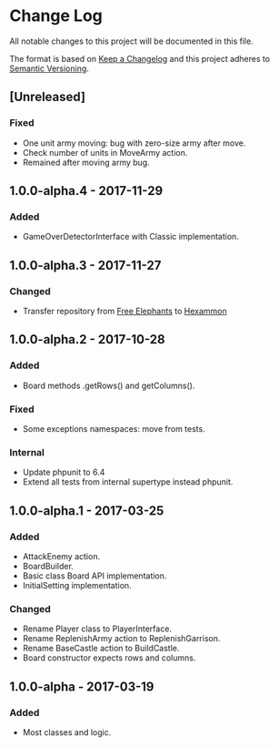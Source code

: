 # Change Log
All notable changes to this project will be documented in this file.

The format is based on [Keep a Changelog](http://keepachangelog.com/)
and this project adheres to [Semantic Versioning](http://semver.org/).
 
## [Unreleased] 
### Fixed
- One unit army moving: bug with zero-size army after move.
- Check number of units in MoveArmy action.
- Remained after moving army bug.  

## 1.0.0-alpha.4 - 2017-11-29
### Added 
- GameOverDetectorInterface with Classic implementation.  

## 1.0.0-alpha.3 - 2017-11-27
### Changed
- Transfer repository from [Free Elephants](https://github.com/FreeElephants) to [Hexammon](https://github.com/Hexammon) 
 
 
## 1.0.0-alpha.2 - 2017-10-28
### Added
- Board methods .getRows() and getColumns().
### Fixed
- Some exceptions namespaces: move from tests. 
### Internal
- Update phpunit to 6.4
- Extend all tests from internal supertype instead phpunit. 
 

## 1.0.0-alpha.1 - 2017-03-25
### Added
- AttackEnemy action. 
- BoardBuilder. 
- Basic class Board API implementation. 
- InitialSetting implementation. 

### Changed
- Rename Player class to PlayerInterface.
- Rename ReplenishArmy action to ReplenishGarrison. 
- Rename BaseCastle action to BuildCastle.
- Board constructor expects rows and columns.

## 1.0.0-alpha - 2017-03-19
### Added
- Most classes and logic. 

